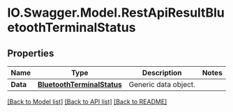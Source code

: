 # IO.Swagger.Model.RestApiResultBluetoothTerminalStatus
## Properties

Name | Type | Description | Notes
------------ | ------------- | ------------- | -------------
**Data** | [**BluetoothTerminalStatus**](BluetoothTerminalStatus.md) | Generic data object. | 

[[Back to Model list]](../README.md#documentation-for-models) [[Back to API list]](../README.md#documentation-for-api-endpoints) [[Back to README]](../README.md)

